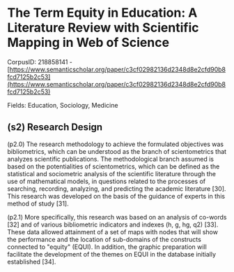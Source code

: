 # The Term Equity in Education: A Literature Review with Scientific Mapping in Web of Science

CorpusID: 218858141 - [https://www.semanticscholar.org/paper/c3cf02982136d2348d8e2cfd90b8fcd7125b2c53](https://www.semanticscholar.org/paper/c3cf02982136d2348d8e2cfd90b8fcd7125b2c53)

Fields: Education, Sociology, Medicine

## (s2) Research Design
(p2.0) The research methodology to achieve the formulated objectives was bibliometrics, which can be understood as the branch of scientometrics that analyzes scientific publications. The methodological branch assumed is based on the potentialities of scientometrics, which can be defined as the statistical and sociometric analysis of the scientific literature through the use of mathematical models, in questions related to the processes of searching, recording, analyzing, and predicting the academic literature [30]. This research was developed on the basis of the guidance of experts in this method of study [31].

(p2.1) More specifically, this research was based on an analysis of co-words [32] and of various bibliometric indicators and indexes (h, g, hg, q2) [33]. These data allowed attainment of a set of maps with nodes that will show the performance and the location of sub-domains of the constructs connected to "equity" (EQUI). In addition, the graphic preparation will facilitate the development of the themes on EQUI in the database initially established [34].
